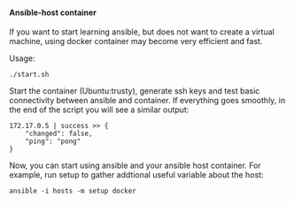 #### Ansible-host container

If you want to start learning ansible, but does not want to create a virtual machine,
using docker container may become very efficient and fast.

Usage:
```
./start.sh
```

Start the container (Ubuntu:trusty), generate ssh keys and test basic connectivity between ansible and container.
If everything goes smoothly, in the end of the script you will see a similar output:
```
172.17.0.5 | success >> {
    "changed": false, 
    "ping": "pong"
}
```
Now, you can start using ansible and your ansible host container. For example, run setup to gather addtional useful variable about the host:
```
ansible -i hosts -m setup docker
```
